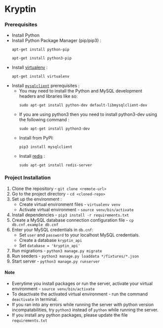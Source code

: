 # Kryptin

### Prerequisites
* Install Python
* Install Python Package Manager (pip/pip3) :
    ```
    apt-get install python-pip
    ```
    ```
    apt-get install python3-pip
    ```
* Install [virtualenv](https://gist.github.com/Geoyi/d9fab4f609e9f75941946be45000632b) :
    ```
    apt-get install virtualenv
    ```
* Install [`mysqlclient`](https://pypi.org/project/mysqlclient/) prerequisites :
    * You may need to install the Python and MySQL development headers and libraries like so:
        ```
        sudo apt-get install python-dev default-libmysqlclient-dev
        ```
    * If you are using python3 then you need to install python3-dev using the following command :
        ```
        sudo apt-get install python3-dev
        ```
    * Install from PyPI:
        ```
        pip3 install mysqlclient
        ```
    * Install [redis](https://redis.io/) :
        ```
        sudo apt-get install redis-server
        ```

### Project Installation

1. Clone the repository - `git clone <remote-url>`
2. Go to the project directory - `cd <cloned-repo>`
3. Set up the environment :
    * Create virtual environment files - `virtualenv venv`
    * Activate virtual environment - `source venv/bin/activate`
4. Install dependencies - `pip3 install -r requirements.txt`
5. Create a MySQL database connection configuration file - `cp db.cnf.example db.cnf`
6. Enter your MySQL credentials in `db.cnf`:
    * Set `user` and `password` to your localhost MySQL credentials.
    * Create a database `kryptin_api`
    * Set `database = 'kryptin_api'`
7. Run migrations - `python3 manage.py migrate`
8. Run seeders - `python3 manage.py loaddata */fixtures/*.json`
9. Start server - `python3 manage.py runserver`

#### Note
* Everytime you install packages or run the server, activate your virtual environment - `source venv/bin/activate`
* To deactivate the activated virtual environment - run the command `deactivate` in terminal.
* If you ran into any errors while running the server with python version incompatabilities, try `python3` instead of `python` while running the server.
* If you install any python packages, please update the file `requirements.txt`
